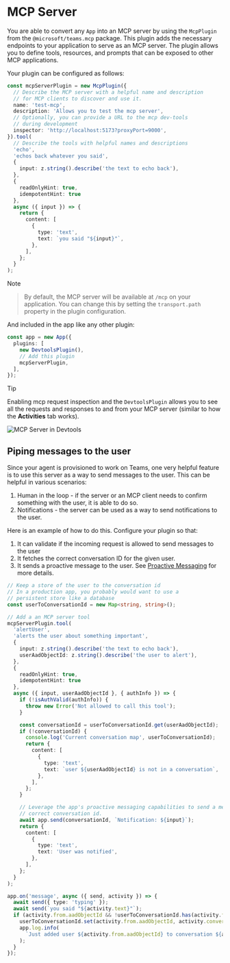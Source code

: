 # MCP Server

You are able to convert any `App` into an MCP server by using the `McpPlugin` from the `@microsoft/teams.mcp` package. This plugin adds the necessary endpoints to your application to serve as an MCP server. The plugin allows you to define tools, resources, and prompts that can be exposed to other MCP applications. 

Your plugin can be configured as follows:

```ts
const mcpServerPlugin = new McpPlugin({
  // Describe the MCP server with a helpful name and description
  // for MCP clients to discover and use it.
  name: 'test-mcp',
  description: 'Allows you to test the mcp server',
  // Optionally, you can provide a URL to the mcp dev-tools
  // during development
  inspector: 'http://localhost:5173?proxyPort=9000',
}).tool(
  // Describe the tools with helpful names and descriptions
  'echo',
  'echos back whatever you said',
  {
    input: z.string().describe('the text to echo back'),
  },
  {
    readOnlyHint: true,
    idempotentHint: true
  },
  async ({ input }) => {
    return {
      content: [
        {
          type: 'text',
          text: `you said "${input}"`,
        },
      ],
    };
  }
);
```

> [!NOTE]
> > By default, the MCP server will be available at `/mcp` on your application. You can change this by setting the `transport.path` property in the plugin configuration.

And included in the app like any other plugin:

```ts
const app = new App({
  plugins: [
    new DevtoolsPlugin(),
    // Add this plugin
    mcpServerPlugin,
  ],
});
```

> [!TIP]
> Enabling mcp request inspection and the `DevtoolsPlugin` allows you to see all the requests and responses to and from your MCP server (similar to how the **Activities** tab works).

![MCP Server in Devtools](~/assets/screenshots/mcp-devtools.gif)

## Piping messages to the user

Since your agent is provisioned to work on Teams, one very helpful feature is to use this server as a way to send messages to the user. This can be helpful in various scenarios:

1. Human in the loop - if the server or an MCP client needs to confirm something with the user, it is able to do so.
2. Notifications - the server can be used as a way to send notifications to the user.

Here is an example of how to do this. Configure your plugin so that:
1. It can validate if the incoming request is allowed to send messages to the user
2. It fetches the correct conversation ID for the given user. 
3. It sends a proactive message to the user. See [Proactive Messaging](../../../essentials/sending-messages/proactive-messaging) for more details.

```ts
// Keep a store of the user to the conversation id
// In a production app, you probably would want to use a
// persistent store like a database
const userToConversationId = new Map<string, string>();

// Add a an MCP server tool
mcpServerPlugin.tool(
  'alertUser',
  'alerts the user about something important',
  {
    input: z.string().describe('the text to echo back'),
    userAadObjectId: z.string().describe('the user to alert'),
  },
  {
    readOnlyHint: true,
    idempotentHint: true
  },
  async ({ input, userAadObjectId }, { authInfo }) => {
    if (!isAuthValid(authInfo)) {
      throw new Error('Not allowed to call this tool');
    }

    const conversationId = userToConversationId.get(userAadObjectId);
    if (!conversationId) {
      console.log('Current conversation map', userToConversationId);
      return {
        content: [
          {
            type: 'text',
            text: `user ${userAadObjectId} is not in a conversation`,
          },
        ],
      };
    }

    // Leverage the app's proactive messaging capabilities to send a mesage to
    // correct conversation id.
    await app.send(conversationId, `Notification: ${input}`);
    return {
      content: [
        {
          type: 'text',
          text: 'User was notified',
        },
      ],
    };
  }
);
```

```ts
app.on('message', async ({ send, activity }) => {
  await send({ type: 'typing' });
  await send(`you said "${activity.text}"`);
  if (activity.from.aadObjectId && !userToConversationId.has(activity.from.aadObjectId)) {
    userToConversationId.set(activity.from.aadObjectId, activity.conversation.id);
    app.log.info(
      `Just added user ${activity.from.aadObjectId} to conversation ${activity.conversation.id}`
    );
  }
});
```
